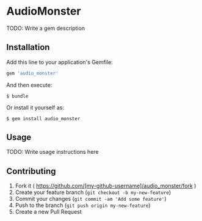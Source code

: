 # AudioMonster

TODO: Write a gem description

## Installation

Add this line to your application's Gemfile:

```ruby
gem 'audio_monster'
```

And then execute:

    $ bundle

Or install it yourself as:

    $ gem install audio_monster

## Usage

TODO: Write usage instructions here

## Contributing

1. Fork it ( https://github.com/[my-github-username]/audio_monster/fork )
2. Create your feature branch (`git checkout -b my-new-feature`)
3. Commit your changes (`git commit -am 'Add some feature'`)
4. Push to the branch (`git push origin my-new-feature`)
5. Create a new Pull Request

